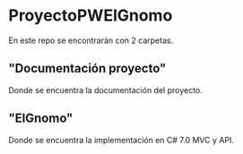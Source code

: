# ProyectoPWElGnomo

En este repo se encontrarán con 2 carpetas.

## "Documentación proyecto"

Donde se encuentra la documentación del proyecto.

## "ElGnomo"

Donde se encuentra la implementación en C# 7.0 MVC y API.
